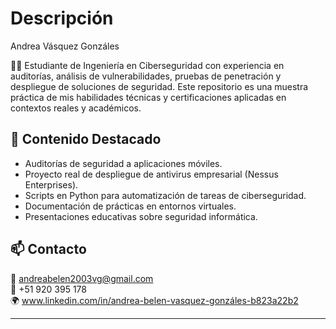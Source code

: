 # Descripción 
Andrea Vásquez Gonzáles

👩‍💻 Estudiante de Ingeniería en Ciberseguridad con experiencia en auditorías, análisis de vulnerabilidades, pruebas de penetración y despliegue de soluciones de seguridad. Este repositorio es una muestra práctica de mis habilidades técnicas y certificaciones aplicadas en contextos reales y académicos.

## 🔐 Contenido Destacado

- Auditorías de seguridad a aplicaciones móviles.
- Proyecto real de despliegue de antivirus empresarial (Nessus Enterprises).
- Scripts en Python para automatización de tareas de ciberseguridad.
- Documentación de prácticas en entornos virtuales.
- Presentaciones educativas sobre seguridad informática.

## 📫 Contacto

📧 andreabelen2003vg@gmail.com  
📱 +51 920 395 178  
🌍 www.linkedin.com/in/andrea-belen-vasquez-gonzáles-b823a22b2

---
